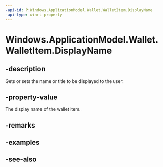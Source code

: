 ```yaml
---
-api-id: P:Windows.ApplicationModel.Wallet.WalletItem.DisplayName
-api-type: winrt property
---
```


<!-- Property syntax
public string DisplayName { get;  set; }
-->

# Windows.ApplicationModel.Wallet.WalletItem.DisplayName

## -description
Gets or sets the name or title to be displayed to the user.

## -property-value
The display name of the wallet item.

## -remarks

## -examples

## -see-also
